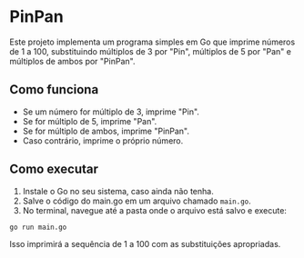 # PinPan

Este projeto implementa um programa simples em Go que imprime números de 1 a 100, substituindo múltiplos de 3 por "Pin", múltiplos de 5 por "Pan" e múltiplos de ambos por "PinPan".

## Como funciona

- Se um número for múltiplo de 3, imprime "Pin".
- Se for múltiplo de 5, imprime "Pan".
- Se for múltiplo de ambos, imprime "PinPan".
- Caso contrário, imprime o próprio número.

## Como executar

1. Instale o Go no seu sistema, caso ainda não tenha.
2. Salve o código do main.go em um arquivo chamado `main.go`.
3. No terminal, navegue até a pasta onde o arquivo está salvo e execute:

```sh
go run main.go
```

Isso imprimirá a sequência de 1 a 100 com as substituições apropriadas.